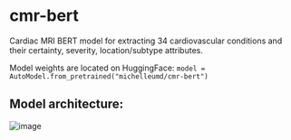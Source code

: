 # cmr-bert

Cardiac MRI BERT model for extracting 34 cardiovascular conditions and their certainty, severity, location/subtype attributes. 

Model weights are located on HuggingFace:
`model = AutoModel.from_pretrained("michelleumd/cmr-bert")`


## Model architecture: 
![image](https://github.com/michelleUMD/cmr-bert/assets/68123109/96ba1743-0a1b-46b8-af12-6d929ba69a5e)
